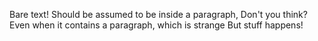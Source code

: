 Bare text!
Should be assumed to be inside a paragraph,
Don't you think?
Even when it contains a paragraph,
which is strange
But stuff happens!
